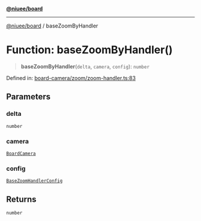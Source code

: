 [**@niuee/board**](../README.md)

***

[@niuee/board](../globals.md) / baseZoomByHandler

# Function: baseZoomByHandler()

> **baseZoomByHandler**(`delta`, `camera`, `config`): `number`

Defined in: [board-camera/zoom/zoom-handler.ts:83](https://github.com/niuee/board/blob/d74620e4e63da3004adfc7105b7f1136fce9577c/src/board-camera/zoom/zoom-handler.ts#L83)

## Parameters

### delta

`number`

### camera

[`BoardCamera`](../interfaces/BoardCamera.md)

### config

[`BaseZoomHandlerConfig`](../type-aliases/BaseZoomHandlerConfig.md)

## Returns

`number`
